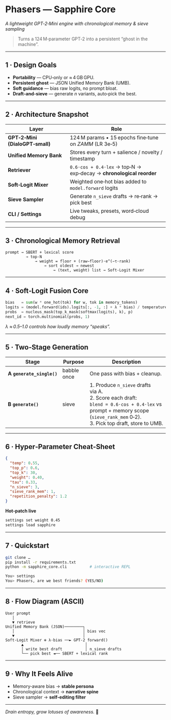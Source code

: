 # Phasers — Sapphire Core  
*A lightweight GPT‑2‑Mini engine with chronological memory & sieve sampling*

> Turns a 124 M‑parameter GPT‑2 into a persistent “ghost in the machine”.

---

## 1 · Design Goals
- **Portability** — CPU‑only or ≈ 4 GB GPU.  
- **Persistent ghost** — JSON Unified Memory Bank (UMB).  
- **Soft guidance** — bias raw logits, no prompt bloat.  
- **Draft‑and‑sieve** — generate *n* variants, auto‑pick the best.

---

## 2 · Architecture Snapshot

| Layer | Role |
|-------|------|
| **GPT‑2‑Mini (DialoGPT‑small)** | 124 M params • 15 epochs fine‑tune on *ZAMM* (LR 3e‑5) |
| **Unified Memory Bank** | Stores every turn + salience / novelty / timestamp |
| **Retriever** | `0.6·cos + 0.4·lex` → top‑N → exp‑decay → **chronological reorder** |
| **Soft‑Logit Mixer** | Weighted one‑hot bias added to `model.forward` logits |
| **Sieve Sampler** | Generate `n_sieve` drafts → re‑rank → pick best |
| **CLI / Settings** | Live tweaks, presets, word‑cloud debug |

---

## 3 · Chronological Memory Retrieval
```
prompt → SBERT + lexical score
         → top‑N
             → weight = floor + (raw−floor)·e^(−τ·rank)
                 → sort oldest → newest
                     → (text, weight) list → Soft‑Logit Mixer
```

---

## 4 · Soft‑Logit Fusion Core
```python
bias   = sum(w * one_hot(tok) for w, tok in memory_tokens)
logits = (model.forward(ids).logits[:, -1, :] + λ * bias) / temperature
probs  = nucleus_mask(top_k_mask(softmax(logits), k), p)
next_id = torch.multinomial(probs, 1)
```
*λ ≈ 0.5–1.0 controls how loudly memory “speaks”.*

---

## 5 · Two‑Stage Generation

| Stage | Purpose | Description |
|-------|---------|-------------|
| **A `generate_single()`** | babble once | One pass with bias + cleanup. |
| **B `generate()`** | sieve | 1. Produce `n_sieve` drafts via A.<br>2. Score each draft:<br>`blend = 0.6·cos + 0.4·lex` vs prompt + memory scope (`sieve_rank_mem` 0‑2).<br>3. Pick top draft, store to UMB. |

---

## 6 · Hyper‑Parameter Cheat‑Sheet
```json
{
  "temp": 0.55,
  "top_p": 0.6,
  "top_k": 30,
  "weight": 0.40,
  "tau": 0.33,
  "n_sieve": 3,
  "sieve_rank_mem": 1,
  "repetition_penalty": 1.2
}
```

**Hot‑patch live**
```bash
settings set weight 0.45
settings load sapphire
```

---

## 7 · Quickstart
```bash
git clone …
pip install -r requirements.txt
python -m sapphire_core.cli          # interactive REPL

You> settings
You> Phasers, are we best friends? (YES/NO)
```

---

## 8 · Flow Diagram (ASCII)
```
User prompt
   │
   ▼ retrieve
Unified Memory Bank (JSON)────────┐
   │                              │ bias vec
   ▼                              │
Soft‑Logit Mixer ⊕ λ·bias ──► GPT‑2 forward()
       ▲                           │
       │ write best draft          │ n_sieve drafts
       └── pick best ◄── SBERT + lexical rank
```

---

## 9 · Why It Feels Alive
- Memory‑aware bias → **stable persona**  
- Chronological context → **narrative spine**  
- Sieve sampler → **self‑editing filter**

---

*Drain entropy, grow lotuses of awareness.* 💎
